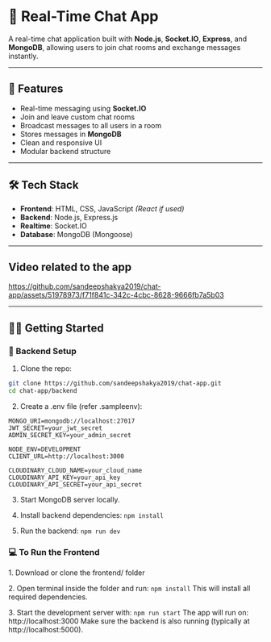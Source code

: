 # 💬 Real-Time Chat App

A real-time chat application built with **Node.js**, **Socket.IO**, **Express**, and **MongoDB**, allowing users to join chat rooms and exchange messages instantly.

---

## 🚀 Features

- Real-time messaging using **Socket.IO**
- Join and leave custom chat rooms
- Broadcast messages to all users in a room
- Stores messages in **MongoDB**
- Clean and responsive UI
- Modular backend structure

---

## 🛠️ Tech Stack

- **Frontend**: HTML, CSS, JavaScript *(React if used)*
- **Backend**: Node.js, Express.js
- **Realtime**: Socket.IO
- **Database**: MongoDB (Mongoose)

---


## Video related to the app

https://github.com/sandeepshakya2019/chat-app/assets/51978973/f71f841c-342c-4cbc-8628-9666fb7a5b03


---

## 🧑‍💻 Getting Started

### 🔧 Backend Setup

1. Clone the repo:

```bash
git clone https://github.com/sandeepshakya2019/chat-app.git
cd chat-app/backend
```

2. Create a .env file (refer .sampleenv):
```
MONGO_URI=mongodb://localhost:27017
JWT_SECRET=your_jwt_secret
ADMIN_SECRET_KEY=your_admin_secret

NODE_ENV=DEVELOPMENT
CLIENT_URL=http://localhost:3000

CLOUDINARY_CLOUD_NAME=your_cloud_name
CLOUDINARY_API_KEY=your_api_key
CLOUDINARY_API_SECRET=your_api_secret

```

3. Start MongoDB server locally.

4. Install backend dependencies:
```npm install```

5. Run the backend:
```npm run dev```


### 💻 To Run the Frontend

1️. Download or clone the frontend/ folder

2️. Open terminal inside the folder and run:
```npm install```
This will install all required dependencies.

3️. Start the development server with:
```npm run start```
The app will run on: http://localhost:3000
Make sure the backend is also running (typically at http://localhost:5000).
